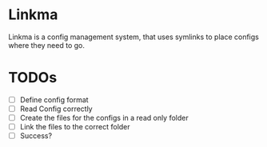 # Linkma
Linkma is a config management system, that uses symlinks to place configs where they need to go.

# TODOs
- [ ] Define config format
- [ ] Read Config correctly
- [ ] Create the files for the configs in a read only folder
- [ ] Link the files to the correct folder
- [ ] Success?
